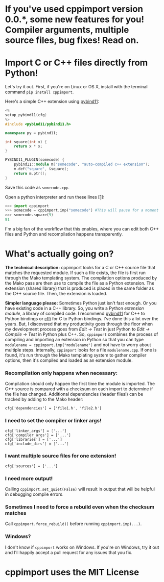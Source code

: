 # If you've used cppimport version 0.0.*, some new features for you! Compiler arguments, multiple source files, bug fixes! Read on.

# Import C or C++ files directly from Python!
Let's try it out. First, if you're on Linux or OS X, install with the terminal command `pip install cppimport`.

Here's a simple C++ extension using [pybind11](https://github.com/pybind/pybind11):
```c++
<%
setup_pybind11(cfg)
%>
#include <pybind11/pybind11.h>

namespace py = pybind11;

int square(int x) {
    return x * x;
}

PYBIND11_PLUGIN(somecode) {
    pybind11::module m("somecode", "auto-compiled c++ extension");
    m.def("square", &square);
    return m.ptr();
}
```

Save this code as `somecode.cpp`.

Open a python interpreter and run these lines [\[1\]](#notes):
```python
>>> import cppimport
>>> somecode = cppimport.imp("somecode") #This will pause for a moment to compile the module
>>> somecode.square(9)
81
```

I'm a big fan of the workflow that this enables, where you can edit both C++ files and Python and recompilation happens transparently.

# What's actually going on?

**The technical description:** cppimport looks for a C or C++ source file that matches the requested module. If such a file exists, the file is first run through the Mako templating system. The compilation options produced by the Mako pass are then use to compile the file as a Python extension. The extension (shared library) that is produced is placed in the same folder as the C++ source file. Then, the extension is loaded.

**Simpler language please:** Sometimes Python just isn't fast enough. Or you have existing code in a C++ library. So, you write a Python *extension module*, a library of compiled code. I recommend [pybind11](https://github.com/pybind/pybind11) for C++ to Python bindings or [cffi](https://cffi.readthedocs.io/en/latest/) for C to Python bindings. I've done this a lot over the years. But, I discovered that my productivity goes through the floor when my development process goes from *Edit -> Test* in just Python to *Edit -> Compile -> Test* in Python plus C++. So, `cppimport` combines the process of compiling and importing an extension in Python so that you can type `modulename = cppimport.imp("modulename")` and not have to worry about multiple steps. Internally, `cppimport` looks for a file `modulename.cpp`. If one is found, it's run through the Mako templating system to gather compiler options, then it's compiled and loaded as an extension module.

### Recompilation only happens when necessary:
Compilation should only happen the first time the module is imported. The C++ source is compared with a checksum on each import to determine if the file has changed. Additional dependencies (header files!) can be tracked by adding to the Mako header:
```
cfg['dependencies'] = ['file1.h', 'file2.h']
```

### I need to set the compiler or linker args!
```
cfg['linker_args'] = ['...']
cfg['compiler_args'] = ['...']
cfg['libraries'] = ['...']
cfg['include_dirs'] = ['...']
```

### I want multiple source files for one extension!
```
cfg['sources'] = ['...']
```

### I need more output!
Calling `cppimport.set_quiet(False)` will result in output that will be helpful in debugging compile errors.

### Sometimes I need to force a rebuild even when the checksum matches
Call `cppimport.force_rebuild()` before running `cppimport.imp(...)`.

### Windows?
I don't know if `cppimport` works on Windows. If you're on Windows, try it out and I'll happily accept a pull request for any issues that you fix.

# cppimport uses the MIT License
